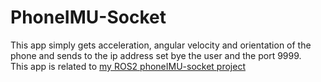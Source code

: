 # PhoneIMU-Socket
This app simply gets acceleration, angular velocity and orientation of the phone and sends to the ip address set bye the user and the port 9999. <br/>
This app is related to [my ROS2 phoneIMU-socket project](https://github.com/majiddrn/PhoneIMU-socket-ROS2)
